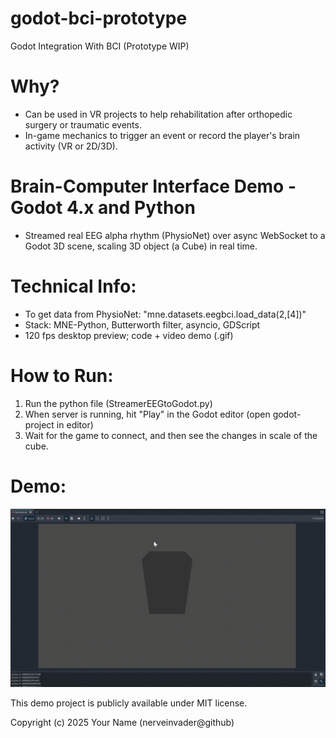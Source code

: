 # godot-bci-prototype
Godot Integration With BCI (Prototype WIP)

# Why?
* Can be used in VR projects to help rehabilitation after orthopedic surgery or traumatic events.
* In-game mechanics to trigger an event or record the player's brain activity (VR or 2D/3D).

# Brain-Computer Interface Demo - Godot 4.x and Python
* Streamed real EEG alpha rhythm (PhysioNet) over async WebSocket to a Godot 3D scene, scaling 3D object (a Cube) in real time.

# Technical Info:
* To get data from PhysioNet: "mne.datasets.eegbci.load_data(2,[4])"
* Stack: MNE-Python, Butterworth filter, asyncio, GDScript
* 120 fps desktop preview; code + video demo (.gif)

# How to Run:
1. Run the python file (StreamerEEGtoGodot.py)
2. When server is running, hit "Play" in the Godot editor (open godot-project in editor)
3. Wait for the game to connect, and then see the changes in scale of the cube.

# Demo:
<img src="./godot_bci_mvp_demo.gif">

This demo project is publicly available under MIT license.

Copyright (c) 2025 Your Name (nerveinvader@github)

